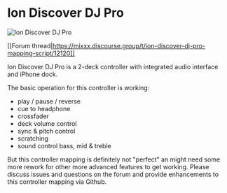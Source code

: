 # Ion Discover DJ Pro

![Ion Discover DJ Pro](https://media.s-bol.com/7v44oznMXXr/550x447.jpg)

[[Forum thread|https://mixxx.discourse.group/t/ion-discover-dj-pro-mapping-script/12120]]

Ion Discover DJ Pro is a 2-deck controller with integrated audio interface and iPhone dock.

The basic operation for this controller is working:
  * play / pause / reverse
  * cue to headphone
  * crossfader
  * deck volume control
  * sync & pitch control
  * scratching
  * sound control bass, mid & treble

But this controller mapping is definitely not "perfect" an might need some more rework for other more advanced features to get working. Please discuss issues and questions on the forum and provide enhancements to this controller mapping via Github.
